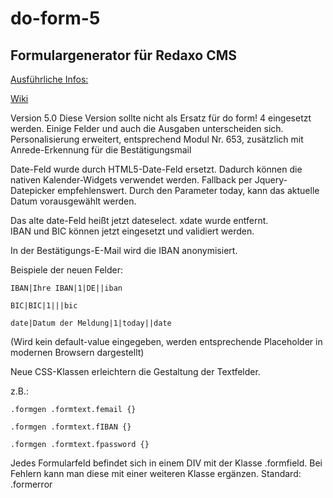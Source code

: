 do-form-5
=========

Formulargenerator für Redaxo CMS
--------------------------------

[Ausführliche Infos:][1]

[1]: <http://klxm.de/produkte/>

[Wiki][2]

[2]: <http://www.redaxo.org/de/wiki/index.php?n=R4.DoForm>

Version 5.0 Diese Version sollte nicht als Ersatz für do form! 4 eingesetzt
werden. Einige Felder und auch die Ausgaben unterscheiden sich.
Personalisierung erweitert, entsprechend Modul Nr. 653, zusätzlich mit
Anrede-Erkennung für die Bestätigungsmail

Date-Feld wurde durch HTML5-Date-Feld ersetzt. Dadurch können die nativen
Kalender-Widgets verwendet werden. Fallback per Jquery-Datepicker
empfehlenswert. Durch den Parameter today, kann das aktuelle Datum vorausgewählt
werden.

Das alte date-Feld heißt jetzt dateselect. xdate wurde entfernt.  
IBAN und BIC können jetzt eingesetzt und validiert werden.

In der Bestätigungs-E-Mail wird die IBAN anonymisiert.

Beispiele der neuen Felder:

`IBAN|Ihre IBAN|1|DE||iban `

`BIC|BIC|1|||bic `

`date|Datum der Meldung|1|today||date `

(Wird kein default-value eingegeben, werden entsprechende Placeholder in
modernen Browsern dargestellt)

Neue CSS-Klassen erleichtern die Gestaltung der Textfelder.

z.B.:

`.formgen .formtext.femail {} `

`.formgen .formtext.fIBAN {} `

`.formgen .formtext.fpassword {} `



Jedes Formularfeld befindet sich in einem DIV mit der Klasse .formfield. Bei
Fehlern kann man diese mit einer weiteren Klasse ergänzen.  Standard: .formerror
